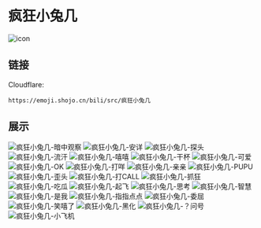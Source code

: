 # 疯狂小兔几
![icon](https://emoji.shojo.cn/bili/src/疯狂小兔几/icon.png)
## 链接
Cloudflare:
```
https://emoji.shojo.cn/bili/src/疯狂小兔几
```
## 展示
![疯狂小兔几-暗中观察](https://emoji.shojo.cn/bili/src/疯狂小兔几/疯狂小兔几-暗中观察.png)
![疯狂小兔几-安详](https://emoji.shojo.cn/bili/src/疯狂小兔几/疯狂小兔几-安详.png)
![疯狂小兔几-探头](https://emoji.shojo.cn/bili/src/疯狂小兔几/疯狂小兔几-探头.png)
![疯狂小兔几-流汗](https://emoji.shojo.cn/bili/src/疯狂小兔几/疯狂小兔几-流汗.png)
![疯狂小兔几-嘻嘻](https://emoji.shojo.cn/bili/src/疯狂小兔几/疯狂小兔几-嘻嘻.png)
![疯狂小兔几-干杯](https://emoji.shojo.cn/bili/src/疯狂小兔几/疯狂小兔几-干杯.png)
![疯狂小兔几-可爱](https://emoji.shojo.cn/bili/src/疯狂小兔几/疯狂小兔几-可爱.png)
![疯狂小兔几-OK](https://emoji.shojo.cn/bili/src/疯狂小兔几/疯狂小兔几-OK.png)
![疯狂小兔几-打咩](https://emoji.shojo.cn/bili/src/疯狂小兔几/疯狂小兔几-打咩.png)
![疯狂小兔几-亲亲](https://emoji.shojo.cn/bili/src/疯狂小兔几/疯狂小兔几-亲亲.png)
![疯狂小兔几-PUPU](https://emoji.shojo.cn/bili/src/疯狂小兔几/疯狂小兔几-PUPU.png)
![疯狂小兔几-歪头](https://emoji.shojo.cn/bili/src/疯狂小兔几/疯狂小兔几-歪头.png)
![疯狂小兔几-打CALL](https://emoji.shojo.cn/bili/src/疯狂小兔几/疯狂小兔几-打CALL.png)
![疯狂小兔几-抓狂](https://emoji.shojo.cn/bili/src/疯狂小兔几/疯狂小兔几-抓狂.png)
![疯狂小兔几-吃瓜](https://emoji.shojo.cn/bili/src/疯狂小兔几/疯狂小兔几-吃瓜.png)
![疯狂小兔几-起飞](https://emoji.shojo.cn/bili/src/疯狂小兔几/疯狂小兔几-起飞.png)
![疯狂小兔几-思考](https://emoji.shojo.cn/bili/src/疯狂小兔几/疯狂小兔几-思考.png)
![疯狂小兔几-智慧](https://emoji.shojo.cn/bili/src/疯狂小兔几/疯狂小兔几-智慧.png)
![疯狂小兔几-是我](https://emoji.shojo.cn/bili/src/疯狂小兔几/疯狂小兔几-是我.png)
![疯狂小兔几-指指点点](https://emoji.shojo.cn/bili/src/疯狂小兔几/疯狂小兔几-指指点点.png)
![疯狂小兔几-委屈](https://emoji.shojo.cn/bili/src/疯狂小兔几/疯狂小兔几-委屈.png)
![疯狂小兔几-笑嘻了](https://emoji.shojo.cn/bili/src/疯狂小兔几/疯狂小兔几-笑嘻了.png)
![疯狂小兔几-黑化](https://emoji.shojo.cn/bili/src/疯狂小兔几/疯狂小兔几-黑化.png)
![疯狂小兔几-？问号](https://emoji.shojo.cn/bili/src/疯狂小兔几/疯狂小兔几-？问号.png)
![疯狂小兔几-小飞机](https://emoji.shojo.cn/bili/src/疯狂小兔几/疯狂小兔几-小飞机.png)
